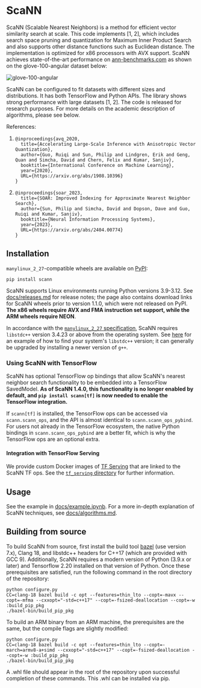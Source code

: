 # ScaNN

ScaNN (Scalable Nearest Neighbors) is a method for efficient vector similarity
search at scale. This code implements [1, 2], which includes search space
pruning and quantization for Maximum Inner Product Search and also supports
other distance functions such as Euclidean distance. The implementation is
optimized for x86 processors with AVX support. ScaNN achieves state-of-the-art
performance on [ann-benchmarks.com](http://ann-benchmarks.com) as shown on the
glove-100-angular dataset below:

![glove-100-angular](https://github.com/google-research/google-research/raw/master/scann/docs/glove_bench.png)

ScaNN can be configured to fit datasets with different sizes and distributions.
It has both TensorFlow and Python APIs. The library shows strong performance
with large datasets [1, 2]. The code is released for research purposes. For more
details on the academic description of algorithms, please see below.

References:

1. ```
   @inproceedings{avq_2020,
     title={Accelerating Large-Scale Inference with Anisotropic Vector Quantization},
     author={Guo, Ruiqi and Sun, Philip and Lindgren, Erik and Geng, Quan and Simcha, David and Chern, Felix and Kumar, Sanjiv},
     booktitle={International Conference on Machine Learning},
     year={2020},
     URL={https://arxiv.org/abs/1908.10396}
   }
   ```

1. ```
   @inproceedings{soar_2023,
     title={SOAR: Improved Indexing for Approximate Nearest Neighbor Search},
     author={Sun, Philip and Simcha, David and Dopson, Dave and Guo, Ruiqi and Kumar, Sanjiv},
     booktitle={Neural Information Processing Systems},
     year={2023},
     URL={https://arxiv.org/abs/2404.00774}
   }
   ```

## Installation

`manylinux_2_27`-compatible wheels are available on
[PyPI](https://pypi.org/project/scann/):

```
pip install scann
```

ScaNN supports Linux environments running Python versions 3.9-3.12. See
[docs/releases.md](docs/releases.md) for release notes; the page also contains
download links for ScaNN wheels prior to version 1.1.0, which were not released
on PyPI. **The x86 wheels require AVX and FMA instruction set support, while
the ARM wheels require NEON**.

In accordance with the
[`manylinux_2_27` specification](https://peps.python.org/pep-0600/), ScaNN
requires `libstdc++` version 3.4.23 or above from the operating system. See
[here](https://stackoverflow.com/questions/10354636) for an example of how
to find your system's `libstdc++` version; it can generally be upgraded by
installing a newer version of `g++`.

### Using ScaNN with TensorFlow

ScaNN has optional TensorFlow op bindings that allow ScaNN's nearest neighbor
search functionality to be embedded into a TensorFlow SavedModel. **As of
ScaNN 1.4.0, this functionality is no longer enabled by default, and `pip
install scann[tf]` is now needed to enable the TensorFlow integration.**

If `scann[tf]` is installed, the TensorFlow ops can be accessed via
`scann.scann_ops`, and the API is almost identical to `scann.scann_ops_pybind`.
For users not already in the TensorFlow ecosystem, the native Python bindings
in `scann.scann_ops_pybind` are a better fit, which is why the TensorFlow ops
are an optional extra.

#### Integration with TensorFlow Serving

We provide custom Docker images of
[TF Serving](https://github.com/tensorflow/serving) that are linked to the ScaNN
TF ops. See the [`tf_serving` directory](tf_serving/README.md) for further
information.

## Usage

See the example in [docs/example.ipynb](docs/example.ipynb). For a more in-depth
explanation of ScaNN techniques, see [docs/algorithms.md](docs/algorithms.md).

## Building from source

To build ScaNN from source, first install the build tool
[bazel](https://bazel.build) (use version 7.x), Clang 18, and libstdc++ headers
for C++17 (which are provided with GCC 9). Additionally, ScaNN requires a modern
version of Python (3.9.x or later) and Tensorflow 2.20 installed on that version
of Python. Once these prerequisites are satisfied, run the following command in
the root directory of the repository:

```
python configure.py
CC=clang-18 bazel build -c opt --features=thin_lto --copt=-mavx --copt=-mfma --cxxopt="-std=c++17" --copt=-fsized-deallocation --copt=-w :build_pip_pkg
./bazel-bin/build_pip_pkg
```

To build an ARM binary from an ARM machine, the prerequisites are the same, but
the compile flags are slightly modified:

```
python configure.py
CC=clang-18 bazel build -c opt --features=thin_lto --copt=-march=armv8-a+simd --cxxopt="-std=c++17" --copt=-fsized-deallocation --copt=-w :build_pip_pkg
./bazel-bin/build_pip_pkg
```

A .whl file should appear in the root of the repository upon successful
completion of these commands. This .whl can be installed via pip.
